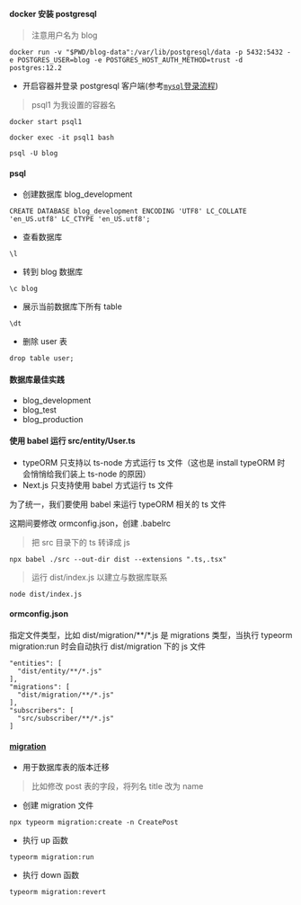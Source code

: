 #### docker 安装 postgresql
> 注意用户名为 blog
```
docker run -v "$PWD/blog-data":/var/lib/postgresql/data -p 5432:5432 -e POSTGRES_USER=blog -e POSTGRES_HOST_AUTH_METHOD=trust -d postgres:12.2
```
* 开启容器并登录 postgresql 客户端(参考[`mysql`登录流程](https://github.com/Hanqing1996/docker-notes#%E5%9C%A8%E6%9C%AC%E6%9C%BA%E7%99%BB%E5%BD%95-mysql))
> psql1 为我设置的容器名
```
docker start psql1
```
```
docker exec -it psql1 bash
```
```
psql -U blog
```
#### psql
* 创建数据库 blog_development
```
CREATE DATABASE blog_development ENCODING 'UTF8' LC_COLLATE 'en_US.utf8' LC_CTYPE 'en_US.utf8';
```
* 查看数据库
```
\l
```
* 转到 blog 数据库
```
\c blog
```
* 展示当前数据库下所有 table
```
\dt
```
* 删除 user 表
```
drop table user;
``` 


#### 数据库最佳实践
* blog_development
* blog_test
* blog_production

#### 使用 babel 运行 src/entity/User.ts
* typeORM 只支持以 ts-node 方式运行 ts 文件（这也是 install typeORM 时会悄悄给我们装上 ts-node 的原因）
* Next.js 只支持使用 babel 方式运行 ts 文件

为了统一，我们要使用 babel 来运行 typeORM 相关的 ts 文件

这期间要修改 ormconfig.json，创建 .babelrc

> 把 src 目录下的 ts 转译成 js
```
npx babel ./src --out-dir dist --extensions ".ts,.tsx"
```
> 运行 dist/index.js 以建立与数据库联系
```
node dist/index.js
```

#### ormconfig.json
指定文件类型，比如 dist/migration/**/*.js 是 migrations 类型，当执行 typeorm migration:run 时会自动执行 dist/migration 下的 js 文件
```
"entities": [
  "dist/entity/**/*.js"
],
"migrations": [
  "dist/migration/**/*.js"
],
"subscribers": [
  "src/subscriber/**/*.js"
]
```






#### [migration ](https://typeorm.io/#/migrations)
* 用于数据库表的版本迁移
> 比如修改 post 表的字段，将列名 title 改为 name
* 创建 migration 文件
```
npx typeorm migration:create -n CreatePost
```
* 执行 up 函数
```
typeorm migration:run
```
* 执行 down 函数
```
typeorm migration:revert
```